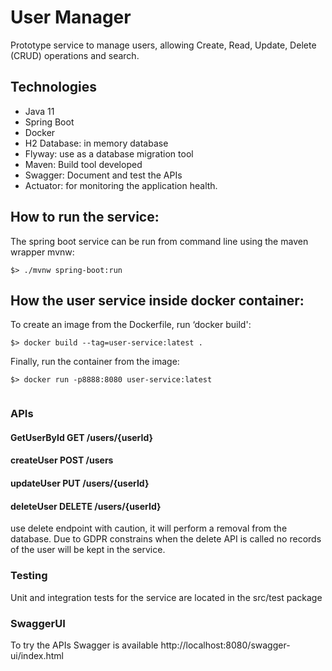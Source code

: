# User Manager
Prototype service to manage users, allowing Create, Read, Update, Delete (CRUD) operations and search.

## Technologies
- Java 11
- Spring Boot
- Docker
- H2 Database: in memory database
- Flyway: use as a database migration tool
- Maven: Build tool developed
- Swagger: Document and test the APIs 
- Actuator: for monitoring the application health.

## How to run the service:
The spring boot service can be run from command line using the maven wrapper mvnw:
```
$> ./mvnw spring-boot:run 

```

## How the user service inside docker container:
To create an image from the Dockerfile, run ‘docker build':

```
$> docker build --tag=user-service:latest . 
```

Finally, run the container from the image:
```
$> docker run -p8888:8080 user-service:latest
 
```
### APIs

#### GetUserById GET /users/{userId}
#### createUser POST /users
#### updateUser PUT /users/{userId}
#### deleteUser DELETE /users/{userId}

use delete endpoint with caution, it will perform a removal from the database.
Due to GDPR constrains when the delete API is called no records of the user will be kept in the service.

### Testing
Unit and integration tests for the service are located in the src/test package

### SwaggerUI 
To try the APIs Swagger is available http://localhost:8080/swagger-ui/index.html
